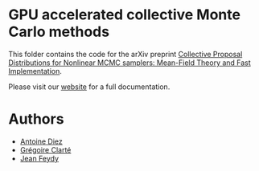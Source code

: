 # GPU accelerated collective Monte Carlo methods

This folder contains the code for the arXiv preprint [Collective Proposal Distributions for Nonlinear MCMC samplers: Mean-Field Theory and Fast Implementation](https://arxiv.org/pdf/1909.08988.pdf).

Please visit our [website](http://kernel-operations.io/monaco/) for a full documentation.

# Authors

- [Antoine Diez](https://antoinediez.gitlab.io)
- [Grégoire Clarté](https://www.ceremade.dauphine.fr/~clarte/)
- [Jean Feydy](https://www.jeanfeydy.com)

